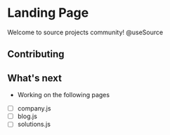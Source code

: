 # Landing Page
Welcome to source projects community! @useSource

## Contributing


## What's next
- Working on the following pages 
- [ ] company.js
- [ ] blog.js
- [ ] solutions.js
